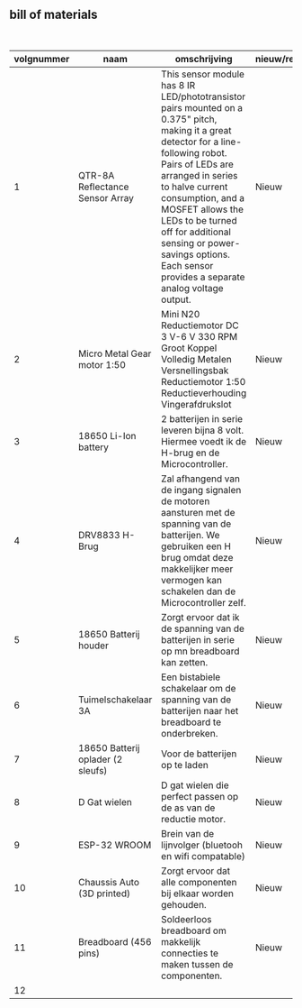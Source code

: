 ## bill of materials
<br />

|volgnummer|naam|omschrijving|nieuw/recup|kostprijs/stuk|aantal|subtotaal|
|----------|----|------------|-----------|---------|------|---------|
|         1| QTR-8A Reflectance Sensor Array   |     This sensor module has 8 IR LED/phototransistor pairs mounted on a 0.375" pitch, making it a great detector for a line-following robot. Pairs of LEDs are arranged in series to halve current consumption, and a MOSFET allows the LEDs to be turned off for additional sensing or power-savings options. Each sensor provides a separate analog voltage output.       |    Nieuw       |     €9,95/piece       |   1   |     €9.95    |
|         2|   Micro Metal Gear motor 1:50  |    Mini N20 Reductiemotor DC 3 V-6 V 330 RPM Groot Koppel Volledig Metalen Versnellingsbak Reductiemotor 1:50 Reductieverhouding Vingerafdrukslot        |   Nieuw       |       €1.34/piece         |    2  |    €2,68   | 
|         3|  18650 Li-Ion battery    |    2 batterijen in serie leveren bijna 8 volt. Hiermee voedt ik de H-brug en de Microcontroller.        |    Nieuw       |    €2,02/piece          |   2   |     €4,08    |
|         4| DRV8833 H-Brug   |    Zal afhangend van de ingang signalen de motoren aansturen met de spanning van de batterijen. We gebruiken een H brug omdat deze makkelijker meer vermogen kan schakelen dan de Microcontroller zelf.        |  Nieuw         |   €1,79/piece           |  1    |   €1,79      |
|         5| 18650 Batterij houder    |     Zorgt ervoor dat ik de spanning van de batterijen in serie op mn breadboard kan zetten.       |  Nieuw         |       €1,39/piece      |  1    |    €1,39     |
|         6|  Tuimelschakelaar 3A  |  Een bistabiele schakelaar om de spanning van de batterijen naar het breadboard te onderbreken.          |    Nieuw       |    €0,18/piece          |   10   |    €1,80     |
|         7|   18650 Batterij oplader (2 sleufs) |    Voor de batterijen op te laden        |      Nieuw     |    €1,92/piece          |   1   |  €1.92       |
|         8|  D Gat wielen  | D gat wielen die perfect passen op de as van de reductie motor.           |      Nieuw     |   €0,39/piece           |  10    |      €3,89  |
|         9|  ESP-32 WROOM  |   Brein van de lijnvolger (bluetooh en wifi compatable)          |   Nieuw        |    €10,00/piece          |   1   |   €10,00      |
|         10|  Chaussis Auto (3D printed)  |  Zorgt ervoor dat alle componenten bij elkaar worden gehouden.          |    Nieuw       |    €0,00/piece          | 1     |     €0,00    |
|         11| Breadboard (456 pins)   |    Soldeerloos breadboard om makkelijk connecties te maken tussen de componenten.        |   Nieuw        |      €9,95/piece        |  1    |    €9,95     |
|         12|    |            |           |              |      |         |

